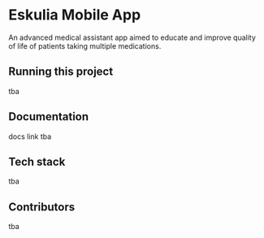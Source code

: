 # Eskulia Mobile App

An advanced medical assistant app aimed to educate and improve quality of life of patients taking multiple medications.

## Running this project
tba

## Documentation
docs link tba

## Tech stack
tba

## Contributors
tba
